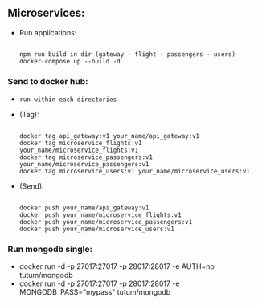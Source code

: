## Microservices:

  - Run applications:
    
    ```

    npm run build in dir (gateway - flight - passengers - users)
    docker-compose up --build -d
    
    ```

### Send to docker hub: 
  
  - ``` run within each directories ```

  - (Tag):

      ```

      docker tag api_gateway:v1 your_name/api_gateway:v1
      docker tag microservice_flights:v1 your_name/microservice_flights:v1
      docker tag microservice_passengers:v1 your_name/microservice_passengers:v1
      docker tag microservice_users:v1 your_name/microservice_users:v1
      
      ```
  - (Send):

      ```

      docker push your_name/api_gateway:v1
      docker push your_name/microservice_flights:v1
      docker push your_name/microservice_passengers:v1
      docker push your_name/microservice_users:v1
      
      ```

### Run mongodb single:
  - docker run -d -p 27017:27017 -p 28017:28017 -e AUTH=no tutum/mongodb
  - docker run -d -p 27017:27017 -p 28017:28017 -e MONGODB_PASS="mypass" tutum/mongodb

